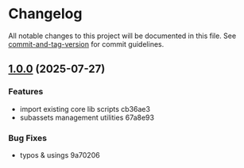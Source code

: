 # Changelog

All notable changes to this project will be documented in this file. See [commit-and-tag-version](https://github.com/absolute-version/commit-and-tag-version) for commit guidelines.

## [1.0.0](///compare/v0.0.0...v1.0.0) (2025-07-27)


### Features

* import existing core lib scripts cb36ae3
* subassets management utilities 67a8e93


### Bug Fixes

* typos & usings 9a70206
